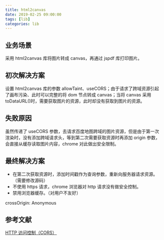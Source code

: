 ```yaml
---
title: html2canvas
date: 2019-02-25 09:00:00
tags: [lib]
categories: lib
---
```


## 业务场景

采用 html2canvas 库将图片转成 canvas，再通过 jspdf 库打印图片。

## 初次解决方案

设置 html2canvas 库的参数 allowTaint、useCORS；由于请求了跨域资源引起了画布污染、此时可以完整的将 dom 节点转成 canvas；当将 canvas 采用 toDataURL()时，需要获取图片的资源，此时却没有获取到图片的资源。

## 失败原因

虽然传递了 useCORS 参数，去请求百度地图跨域的图片资源，但是由于第一次渲染时，没有添加跨域请求头，等到第二次需要获取资源时再添加 origin 参数，会直接从缓存读取图片内容，chrome 对此做出安全限制。

## 最终解决方案

- 在第二次获取资源时，添加时间戳作为查询参数，重新向服务器请求资源。（需要修改源码）
- 不使用 https 请求，chrome 浏览器对 http 请求没有做安全控制。
- 禁用浏览器缓存。（对用户不友好）

crossOrigin: Anonymous

## 参考文献

[HTTP 访问控制（CORS）](https://developer.mozilla.org/zh-CN/docs/Web/HTTP/Access_control_CORS)
